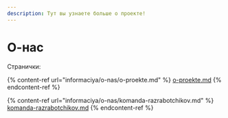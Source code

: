 ```yaml
---
description: Тут вы узнаете больше о проекте!
---
```


# О-нас

Странички:

{% content-ref url="informaciya/o-nas/o-proekte.md" %}
[o-proekte.md](informaciya/o-nas/o-proekte.md)
{% endcontent-ref %}

{% content-ref url="informaciya/o-nas/komanda-razrabotchikov.md" %}
[komanda-razrabotchikov.md](informaciya/o-nas/komanda-razrabotchikov.md)
{% endcontent-ref %}
